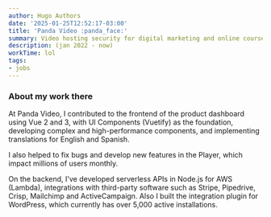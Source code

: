 ```yaml
---
author: Hugo Authors
date: '2025-01-25T12:52:17-03:00'
title: 'Panda Video :panda_face:'
summary: Video hosting security for digital marketing and online courses.
description: (jan 2022 - now)
workTime: lol
tags:
- jobs
---
```


### About my work there
At Panda Video, I contributed to the frontend of the product dashboard using Vue 2 and 3, with UI Components (Vuetify) as the foundation, developing complex and high-performance components, and implementing translations for English and Spanish.

I also helped to fix bugs and develop new features in the Player, which impact millions of users monthly.

On the backend, I've developed serverless APIs in Node.js for AWS (Lambda), integrations with third-party software such as Stripe, Pipedrive, Crisp, Mailchimp and ActiveCampaign. Also I built the integration plugin for WordPress, which currently has over 5,000 active installations.
